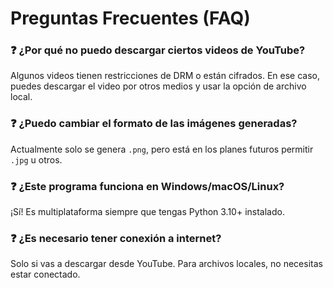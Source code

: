 # Preguntas Frecuentes (FAQ)

### ❓ ¿Por qué no puedo descargar ciertos videos de YouTube?
Algunos videos tienen restricciones de DRM o están cifrados. En ese caso, puedes descargar el video por otros medios y usar la opción de archivo local.

### ❓ ¿Puedo cambiar el formato de las imágenes generadas?
Actualmente solo se genera `.png`, pero está en los planes futuros permitir `.jpg` u otros.

### ❓ ¿Este programa funciona en Windows/macOS/Linux?
¡Sí! Es multiplataforma siempre que tengas Python 3.10+ instalado.

### ❓ ¿Es necesario tener conexión a internet?
Solo si vas a descargar desde YouTube. Para archivos locales, no necesitas estar conectado.
